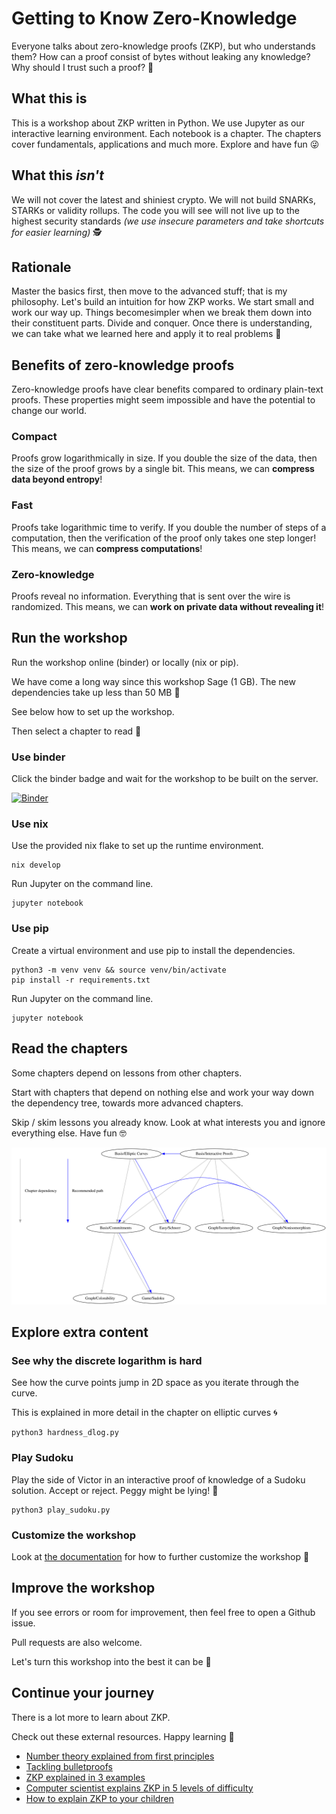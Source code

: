 # Getting to Know Zero-Knowledge

Everyone talks about zero-knowledge proofs (ZKP), but who understands them? How can a proof consist of bytes without leaking any knowledge? Why should I trust such a proof? 🤔

## What this is

This is a workshop about ZKP written in Python. We use Jupyter as our interactive learning environment. Each notebook is a chapter. The chapters cover fundamentals, applications and much more. Explore and have fun 😜

## What this _isn't_

We will not cover the latest and shiniest crypto. We will not build SNARKs, STARKs or validity rollups. The code you will see will not live up to the highest security standards _(we use insecure parameters and take shortcuts for easier learning)_ 🕵️

## Rationale

Master the basics first, then move to the advanced stuff; that is my philosophy. Let's build an intuition for how ZKP works. We start small and work our way up. Things becomesimpler when we break them down into their constituent parts. Divide and conquer. Once there is understanding, we can take what we learned here and apply it to real problems 💪

## Benefits of zero-knowledge proofs

Zero-knowledge proofs have clear benefits compared to ordinary plain-text proofs. These properties might seem impossible and have the potential to change our world.

### Compact

Proofs grow logarithmically in size. If you double the size of the data, then the size of the proof grows by a single bit. This means, we can **compress data beyond entropy**!

### Fast

Proofs take logarithmic time to verify. If you double the number of steps of a computation, then the verification of the proof only takes one step longer! This means, we can **compress computations**!

### Zero-knowledge

Proofs reveal no information. Everything that is sent over the wire is randomized. This means, we can **work on private data without revealing it**!

## Run the workshop

Run the workshop online (binder) or locally (nix or pip).

We have come a long way since this workshop Sage (1 GB). The new dependencies take up less than 50 MB 🍃

See below how to set up the workshop.

Then select a chapter to read 📖

### Use binder

Click the binder badge and wait for the workshop to be built on the server.

[![Binder](https://mybinder.org/badge_logo.svg)](https://mybinder.org/v2/gh/uncomputable/zkp-workshop/master)

### Use nix

Use the provided nix flake to set up the runtime environment.

```
nix develop
```

Run Jupyter on the command line.

```
jupyter notebook
```

### Use pip

Create a virtual environment and use pip to install the dependencies.

```
python3 -m venv venv && source venv/bin/activate
pip install -r requirements.txt
```

Run Jupyter on the command line.

```
jupyter notebook
```

## Read the chapters

Some chapters depend on lessons from other chapters.

Start with chapters that depend on nothing else and work your way down the dependency tree, towards more advanced chapters.

Skip / skim lessons you already know. Look at what interests you and ignore everything else. Have fun 🤓

![Chapter dependency tree](chapter_dependencies.svg)

## Explore extra content

### See why the discrete logarithm is hard

See how the curve points jump in 2D space as you iterate through the curve.

This is explained in more detail in the chapter on elliptic curves 🌀

```
python3 hardness_dlog.py
```

### Play Sudoku

Play the side of Victor in an interactive proof of knowledge of a Sudoku solution. Accept or reject. Peggy might be lying! 🧩

```
python3 play_sudoku.py
```

### Customize the workshop

Look at [the documentation](https://github.com/uncomputable/zkp-workshop/blob/master/customization.md) for how to further customize the workshop 🎨

## Improve the workshop

If you see errors or room for improvement, then feel free to open a Github issue.

Pull requests are also welcome.

Let's turn this workshop into the best it can be 🚀

## Continue your journey

There is a lot more to learn about ZKP.

Check out these external resources. Happy learning 🧠

- [Number theory explained from first principles](https://explained-from-first-principles.com/number-theory/)
- [Tackling bulletproofs](https://github.com/uncomputable/tackling-bulletproofs)
- [ZKP explained in 3 examples](https://www.circularise.com/blogs/zero-knowledge-proofs-explained-in-3-examples)
- [Computer scientist explains ZKP in 5 levels of difficulty](https://www.youtube.com/watch?v=fOGdb1CTu5c)
- [How to explain ZKP to your children](https://pages.cs.wisc.edu/~mkowalcz/628.pdf)

